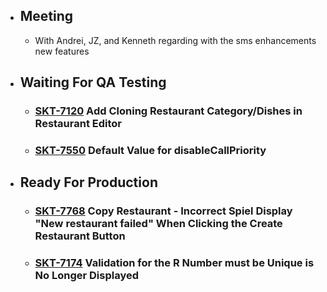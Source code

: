 - ## Meeting
	- With Andrei, JZ, and Kenneth regarding with the sms enhancements new features
- ## Waiting For QA Testing
	- ### [SKT-7120](https://wondersco.atlassian.net/browse/SKT-7120) Add Cloning Restaurant Category/Dishes in Restaurant Editor
	- ### [SKT-7550](https://wondersco.atlassian.net/browse/SKT-7550) Default Value for disableCallPriority
- ## Ready For Production
	- ### [SKT-7768](https://wondersco.atlassian.net/browse/SKT-7768) Copy Restaurant - Incorrect Spiel Display "New restaurant failed" When Clicking the Create Restaurant Button
	- ### [SKT-7174](https://wondersco.atlassian.net/browse/SKT-7174) Validation for the R Number must be Unique is No Longer Displayed